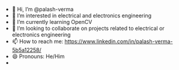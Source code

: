 - 👋 Hi, I’m @palash-verma
- 👀 I’m interested in electrical and electronics engineering
- 🌱 I’m currently learning OpenCV
- 💞️ I’m looking to collaborate on projects related to electrical or electronics engineering
- 📫 How to reach me: https://www.linkedin.com/in/palash-verma-5b5a12258/
- 😄 Pronouns: He/Him
- 
<!---
palash-verma/palash-verma is a ✨ special ✨ repository because its `README.md` (this file) appears on your GitHub profile.
You can click the Preview link to take a look at your changes.
--->

